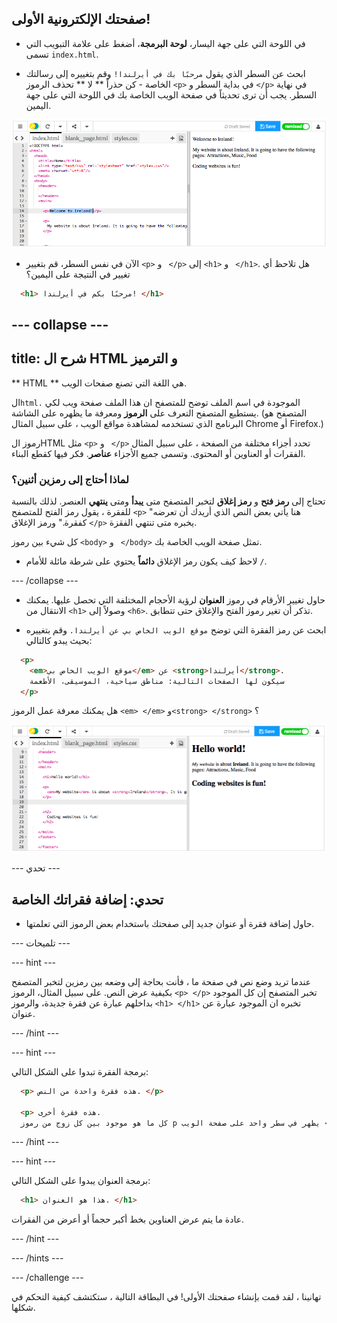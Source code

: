 ## صفحتك الإلكترونية الأولى!

- في اللوحة التي على جهة اليسار، **لوحة البرمجة**، أضغط على علامة التبويب التي تسمى ` index.html `.

- ابحث عن السطر الذي يقول `مرحبًا بك في أيرلندا!` وقم بتغييره إلى رسالتك الخاصة - كن حذراً ** لا ** تحذف الرموز `<p>` في بداية السطر و `</p>` في نهاية السطر. يجب أن ترى تحديثاً في صفحة الويب الخاصة بك في اللوحة التي على جهة اليمين.

![مثال على فقرة HTML](images/egFirstHtmlCode.png)

- الآن في نفس السطر، قم بتغيير `<p>` و ` </p>` إلى `<h1>` و ` </h1>`. هل تلاحظ أي تغيير في النتيجة على اليمين؟

```html
  <h1> مرحبًا بكم في أيرلندا! </h1>
```

## \--- collapse \---

## title: شرح ال HTML و الترميز

** HTML ** هي اللغة التي تصنع صفحات الويب.

ال`html.` الموجودة في اسم الملف توضح للمتصفح ان هذا الملف صفحة ويب لكي يستطيع المتصفح التعرف على **الرموز** ومعرفة ما يظهره على الشاشة. (المتصفح هو البرنامج الذي تستخدمه لمشاهدة مواقع الويب ، على سبيل المثال Chrome أو Firefox.)

رموز الHTML مثل `<p>` و ` </p>` تحدد أجزاء مختلفة من الصفحة ، على سبيل المثال الفقرات أو العناوين أو المحتوى. وتسمى جميع الأجزاء **عناصر**. فكر فيها كقطع البناء.

### لماذا أحتاج إلى رمزين أثنين؟

تحتاج إلى **رمز فتح** و **رمز إغلاق** لتخبر المتصفح متى **يبدأ** ومتى **ينتهي** العنصر. لذلك بالنسبة للفقرة ، يقول رمز الفتح للمتصفح `<p>` "هنا يأتي بعض النص الذي أريدك أن تعرضه كفقرة." ورمز الإغلاق `</p>` يخبره متى تنتهي الفقزة.

كل شيء بين رموز `<body>` و ` </body>` تمثل صفحة الويب الخاصة بك.

- لاحظ كيف يكون رمز الإغلاق **دائماً** يحتوي على شرطة مائلة للأمام `/`.

\--- /collapse \---

- حاول تغيير الأرقام في رموز **العنوان** لرؤية الأحجام المختلفة التي تحصل عليها. يمكنك الانتقال من `<h1>` وصولاً إلى `<h6>`. تذكر أن تغير رموز الفتح والإغلاق حتى تتطابق.

- ابحث عن رمز الفقرة التي توضح ` موقع الويب الخاص بي عن أيرلندا. ` وقم بتغييره بحيث يبدو كالتالي:

```html
  <p>
    <em>موقع الويب الخاص بي</em> عن <strong>أيرلندا</strong>. 
    سيكون لها الصفحات التالية: مناطق سياحية، الموسيقى، الأطعمة
  </p>
```

هل يمكنك معرفة عمل الرموز `<em> </em>` و`<strong> </strong>` ؟

![مثال على رموز HTML](images/egFirstTags.png)

\--- تحدي \---

## تحدي: إضافة فقراتك الخاصة

- حاول إضافة فقرة أو عنوان جديد إلى صفحتك باستخدام بعض الرموز التي تعلمتها.

\--- تلميحات \---

\--- hint \---

عندما تريد وضع نص في صفحة ما ، فأنت بحاجة إلى وضعه بين رمزين لتخبر المتصفح بكيفية عرض النص. على سبيل المثال، الرموز `<p> </p>` تخبر المتصفح إن كل الموجود بداخلهم عبارة عن فقرة جديدة، والرموز `<h1> </h1>` تخبره ان الموجود عبارة عن عنوان.

\--- /hint \---

\--- hint \---

برمجة الفقرة تبدوا على الشكل التالي:

```html
  <p> هذه فقرة واحدة من النص. </p>

  <p> هذه فقرة أخرى.
  كل ما هو موجود بين كل زوج من رموز p يظهر في سطر واحد على صفحة الويب </p>
```

\--- /hint \---

\--- hint \---

برمجة العنوان يبدوا على الشكل التالي:

```html
  <h1> هذا هو العنوان. </h1>
```

عادة ما يتم عرض العناوين بخط أكبر حجماً أو أعرض من الفقرات.

\--- /hint \---

\--- /hints \---

\--- /challenge \---

تهانينا ، لقد قمت بإنشاء صفحتك الأولى! في البطاقة التالية ، ستكتشف كيفية التحكم في شكلها.